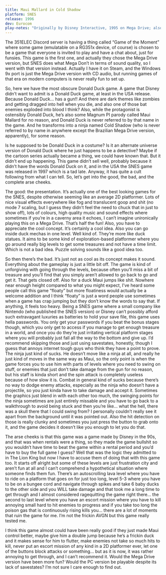 ```yaml
---
title: Maui Mallard in Cold Shadow
platform: SNES
release: 1996
dev: Eurocom
play-notes: "Originally by Disney Interactive, 1995 on Mega Drive; also known as \"Donald in Maui Mallard\""
---
```


The 351ELEC Discord server is having a thing called “Game of the Moment” where some game (emulatable on a RG351x device, of course) is chosen to be a game that everyone is invited to play and have a chat about, just for funsies. This game is the first one, and actually they chose the Mega Drive version, but SNES does what Mega Don’t in terms of sound quality, so I went with that version instead. Actually I have it on Steam, and the Windows 9x port is just the Mega Drive version with CD audio, but running games of that era on modern computers is never really fun to set up.

So, here we have the most obscure Donald Duck game. A game that Disney didn’t want to admit is a Donald Duck game, at least in the USA release. Because Donald Duck… has a gun!! And there are dark themes like zombies and getting dragged into hell when you die, and also one of those bat enemies exploded into blood I think? Also, while the protagonist is ostensibly Donald Duck, he’s also some Magnum PI parody called Maui Mallard for no reason, and Donald Duck is never referred to by that name in the game. And he transforms into a ninja named Cold Shadow (who is never referred to by name in anywhere except the Brazilian Mega Drive version, apparently), for some reason.

Is he supposed to be Donald Duck in a costume? Is it an alternate universe version of Donald Duck where he just happens to be a detective? Maybe if the cartoon series actually became a thing, we could have known that. But it didn’t end up happening. This game didn’t sell well, probably because it didn’t have the words Donald Duck on it, and in the USA the SNES game was released in 1997 which is a tad late. Anyway, it has quite a cult following from what I can tell. So, let’s get into the good, the bad, and the complete arse cheeks.

The good: the presentation. It’s actually one of the best looking games for the SNES, despite otherwise seeming like an average 2D platformer. Lots of nice visual effects everywhere like fog and translucent goop and shit (no mode 7 scaling, but I guess they didn’t feel the need to chuck that in just to show off), lots of colours, high quality music and sound effects where sometimes if you’re in a caverny area it echoes, I can’t imagine unironically playing this on a Mega Drive. That’s half the fun! Also, you have to appreciate the cool concept. It’s certainly a cool idea. Also you can go inside duck mechas in one level. Well kind of. They’re more like duck statues. It aims to be some kind of exploration-based platformer where you go around really big levels to get some treasures and not have a time limit. Which is not a bad idea. Puzzle solving sounds like a good idea too.

So then there’s the bad. It’s just not as cool as its concept makes it sound. Everything about the gameplay is just a little bit off. The game is kind of unforgiving with going through the levels, because often you’ll miss a bit of treasure and you’ll find that you simply aren’t allowed to go back to go and get it. That gets closed off. Also for a duck Maui jumps like shit. Nowhere near enough height compared to what you might expect, I’ve heard some people call this game “floaty” but more floatiness would actually be a welcome addition and I think “floaty” is just a word people use sometimes when a game has crap jumping but they don’t know the words to say that. If anything, it feels too heavy.
Being a SNES game where a small company like Nintendo (who published the SNES version) or Disney can’t possibly afford such extravagant luxuries as batteries to hold your save file, this game uses hella passwords. You only get your passwords if you beat the bonus stages though, which you only get to access if you manage to get enough treasure in a world, and once you do they’re just irritating vertical platform stages where you will probably just fall all the way to the bottom and give up. I’d recommend skipping those and just using savestates, honestly, though I guess that annoys internet tough guys who think they have a point to prove.
The ninja just kind of sucks. He doesn’t move like a ninja at all, and really he just kind of moves in the same way as Maui, so the only point is when the game forces you to use him with parts of levels where you need to swing on stuff, or enemies that just don’t take damage from the gun for no reason, but his staff is kinda short and the spin attack is completely useless because of how slow it is. Combat in general kind of sucks because there’s no way to dodge enemy attacks, especially as the ninja who doesn’t have a projectile, so you just kinda have to take damage and accept it. Sometimes the graphics just blend in with each other too much, the swinging points for the ninja sometimes are just entirely missable and you have to go back to a walkthrough to avoid being stuck and then you’re like… what the hell, there was a skull there that I could swing from? I personally couldn’t really see it apart from the background until it was pointed out. Also the hit detection on those is really clunky and sometimes you just press the button to grab onto it, and the game decides it doesn’t like you enough to let you do that.

The arse cheeks is that this game was a game made by Disney in the 90s, and that was when rentals were a thing, so they made the game bullshit so you wouldn’t have time to beat the game within a rental period and you’d have to buy the full game I guess? Well that was the logic they admitted to in The Lion King but now I have to accuse them of doing that with this game too. It starts off alright but some of these levels are just frustration city and aren’t fun at all and I can’t comprehend a hypothetical situation where someone finds them fun. There’s an autoscrolling lava level where you have to ride on a platform that goes on for just too long, level 5-3 where you have to be on a bungee cord and navigate through spikes and take 6 baby ducks to the other side and you WILL take damage and that took me a long time to get through and I almost considered ragequitting the game right there… the second to last level where you have an escort mission where you have to kill annoying small hard to hit enemies to progress and if you take too long the poison gas that is continuously rising kills you… there are a lot of moments that ruin the game for me. I’m not the frickin AVGN but this game really tested me.

I think this game almost could have been really good if they just made Maui control better, maybe give him a double jump because he’s a frickin duck and it makes sense for him to flutter, make enemies not take so much hits to kill, never put an escort mission of any kind in a 2D platformer ever, let one of the buttons block attacks or something… but as it is now, it was rather annoying to get through, and I can’t recommend it. Would the Mega Drive version have been more fun? Would the PC version be playable despite its lack of savestates? I’m not sure I care enough to find out.
